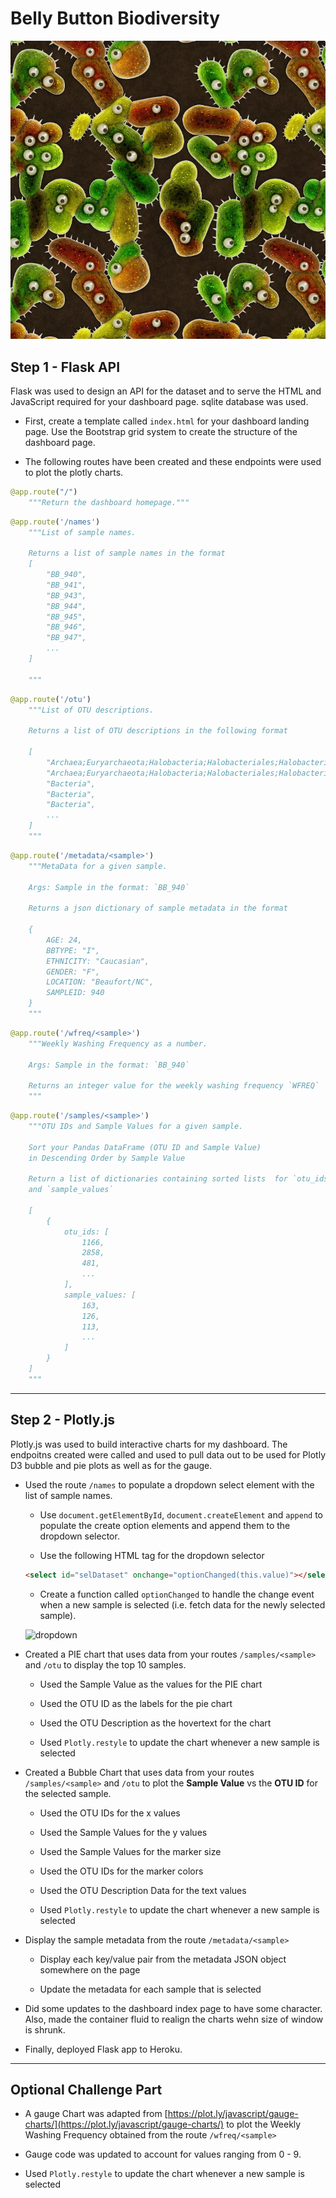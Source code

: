 # Belly Button Biodiversity

![Bacteria by filterforge.com](static/bacteria_by_filterforgedotcom.jpg)



## Step 1 - Flask API

Flask was used to design an API for the dataset and to serve the HTML and JavaScript required for your dashboard page. sqlite database was used. 

* First, create a template called `index.html` for your dashboard landing page. Use the Bootstrap grid system to create the structure of the dashboard page.

* The following routes have been created and these endpoints were used to plot the plotly charts. 

```python
@app.route("/")
    """Return the dashboard homepage."""
```
```python
@app.route('/names')
    """List of sample names.

    Returns a list of sample names in the format
    [
        "BB_940",
        "BB_941",
        "BB_943",
        "BB_944",
        "BB_945",
        "BB_946",
        "BB_947",
        ...
    ]

    """
```
```python
@app.route('/otu')
    """List of OTU descriptions.

    Returns a list of OTU descriptions in the following format

    [
        "Archaea;Euryarchaeota;Halobacteria;Halobacteriales;Halobacteriaceae;Halococcus",
        "Archaea;Euryarchaeota;Halobacteria;Halobacteriales;Halobacteriaceae;Halococcus",
        "Bacteria",
        "Bacteria",
        "Bacteria",
        ...
    ]
    """
```
```python
@app.route('/metadata/<sample>')
    """MetaData for a given sample.

    Args: Sample in the format: `BB_940`

    Returns a json dictionary of sample metadata in the format

    {
        AGE: 24,
        BBTYPE: "I",
        ETHNICITY: "Caucasian",
        GENDER: "F",
        LOCATION: "Beaufort/NC",
        SAMPLEID: 940
    }
    """
```
```python
@app.route('/wfreq/<sample>')
    """Weekly Washing Frequency as a number.

    Args: Sample in the format: `BB_940`

    Returns an integer value for the weekly washing frequency `WFREQ`
    """
```
```python
@app.route('/samples/<sample>')
    """OTU IDs and Sample Values for a given sample.

    Sort your Pandas DataFrame (OTU ID and Sample Value)
    in Descending Order by Sample Value

    Return a list of dictionaries containing sorted lists  for `otu_ids`
    and `sample_values`

    [
        {
            otu_ids: [
                1166,
                2858,
                481,
                ...
            ],
            sample_values: [
                163,
                126,
                113,
                ...
            ]
        }
    ]
    """
```

---

## Step 2 - Plotly.js

Plotly.js was used to build interactive charts for my dashboard. The endpoitns created were called and used to pull data out to be used for Plotly D3 bubble and pie plots as well as for the gauge. 

* Used the route `/names` to populate a dropdown select element with the list of sample names.

  * Use `document.getElementById`, `document.createElement` and `append` to populate the create option elements and append them to the dropdown selector.

  * Use the following HTML tag for the dropdown selector

  ```html
  <select id="selDataset" onchange="optionChanged(this.value)"></select>
  ```
  * Create a function called `optionChanged` to handle the change event when a new sample is selected (i.e. fetch data for the newly selected sample).

  ![dropdown](Images/dropdown.png)

* Created a PIE chart that uses data from your routes `/samples/<sample>` and `/otu` to display the top 10 samples.

  * Used the Sample Value as the values for the PIE chart

  * Used the OTU ID as the labels for the pie chart

  * Used the OTU Description as the hovertext for the chart

  * Used `Plotly.restyle` to update the chart whenever a new sample is selected


* Created a Bubble Chart that uses data from your routes `/samples/<sample>` and `/otu` to plot the __Sample Value__ vs the __OTU ID__ for the selected sample.

  * Used the OTU IDs for the x values

  * Used the Sample Values for the y values

  * Used the Sample Values for the marker size

  * Used the OTU IDs for the marker colors

  * Used the OTU Description Data for the text values

  * Used `Plotly.restyle` to update the chart whenever a new sample is selected

* Display the sample metadata from the route `/metadata/<sample>`

  * Display each key/value pair from the metadata JSON object somewhere on the page

  * Update the metadata for each sample that is selected

* Did some updates to the dashboard index page to have some character. Also, made the container fluid to realign the charts wehn size of window is shrunk. 

* Finally, deployed Flask app to Heroku.

---

## Optional Challenge Part

* A gauge Chart was adapted from [https://plot.ly/javascript/gauge-charts/](https://plot.ly/javascript/gauge-charts/) to plot the Weekly Washing Frequency obtained from the route `/wfreq/<sample>`

* Gauge code was updated to account for values ranging from 0 - 9.

* Used `Plotly.restyle` to update the chart whenever a new sample is selected


